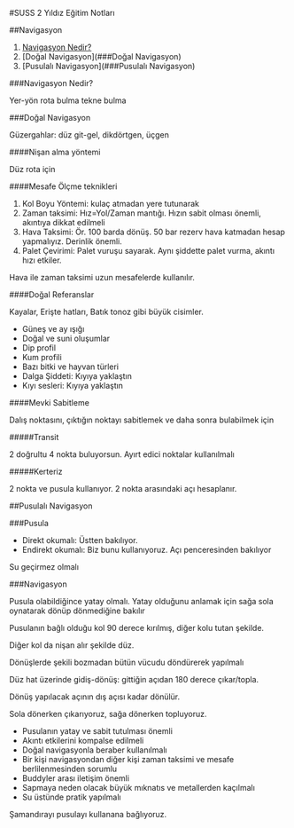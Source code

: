 #SUSS 2 Yıldız Eğitim Notları

##Navigasyon

1. [Navigasyon Nedir?](#navigasyon-nedir)
2. [Doğal Navigasyon](###Doğal Navigasyon)  
3. [Pusulalı Navigasyon](###Pusulalı Navigasyon)

###Navigasyon Nedir?

Yer-yön rota bulma
tekne bulma

###Doğal Navigasyon

Güzergahlar: düz git-gel, dikdörtgen, üçgen

####Nişan alma yöntemi

Düz rota için

####Mesafe Ölçme teknikleri

1. Kol Boyu Yöntemi: kulaç atmadan yere tutunarak
2. Zaman taksimi: Hız=Yol/Zaman mantığı. Hızın sabit olması önemli, akıntıya dikkat edilmeli
3. Hava Taksimi: Ör. 100 barda dönüş. 50 bar rezerv hava katmadan hesap yapmalıyız. Derinlik önemli.
4. Palet Çevirimi: Palet vuruşu sayarak. Aynı şiddette palet vurma, akıntı hızı etkiler.

Hava ile zaman taksimi uzun mesafelerde kullanılır.

####Doğal Referanslar

Kayalar, Erişte hatları, Batık tonoz gibi büyük cisimler.

* Güneş ve ay ışığı
* Doğal ve suni oluşumlar
* Dip profil
* Kum profili
* Bazı bitki ve hayvan türleri
* Dalga Şiddeti: Kıyıya yaklaştın
* Kıyı sesleri: Kıyıya yaklaştın

####Mevki Sabitleme

Dalış noktasını, çıktığın noktayı sabitlemek ve daha sonra bulabilmek için

#####Transit

2 doğrultu 4 nokta buluyorsun. Ayırt edici noktalar kullanılmalı

#####Kerteriz

2 nokta ve pusula kullanıyor. 2 nokta arasındaki açı hesaplanır.

##Pusulalı Navigasyon

###Pusula

* Direkt okumalı: Üstten bakılıyor.
* Endirekt okumalı: Biz bunu kullanıyoruz. Açı penceresinden bakılıyor

Su geçirmez olmalı

###Navigasyon

Pusula olabildiğince yatay olmalı. Yatay olduğunu anlamak için sağa sola oynatarak dönüp dönmediğine bakılır

Pusulanın bağlı olduğu kol 90 derece kırılmış, diğer kolu tutan şekilde.

Diğer kol da nişan alır şekilde düz.

Dönüşlerde şekili bozmadan bütün vücudu döndürerek yapılmalı

Düz hat üzerinde gidiş-dönüş: gittiğin açıdan 180 derece çıkar/topla.

Dönüş yapılacak açının dış açısı kadar dönülür.

Sola dönerken çıkarıyoruz, sağa dönerken topluyoruz.

* Pusulanın yatay ve sabit tutulması önemli
* Akıntı etkilerini kompalse edilmeli
* Doğal navigasyonla beraber kullanılmalı
* Bir kişi navigasyondan diğer kişi zaman taksimi ve mesafe berlilenmesinden sorumlu
* Buddyler arası iletişim önemli
* Sapmaya neden olacak büyük mıknatıs ve metallerden kaçılmalı
* Su üstünde pratik yapılmalı

Şamandırayı pusulayı kullanana bağlıyoruz.





